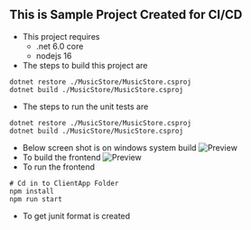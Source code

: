 This is Sample Project Created for CI/CD
-----------------------------------------

* This project requires 
    * .net 6.0 core
    * nodejs 16
* The steps to build this project are
```
dotnet restore ./MusicStore/MusicStore.csproj
dotnet build ./MusicStore/MusicStore.csproj
 ```
 * The steps to run the unit tests are
```
dotnet restore ./MusicStore/MusicStore.csproj
dotnet build ./MusicStore/MusicStore.csproj

```
* Below screen shot is on windows system build
![Preview](./Images/musicstore1.png)
* To build the frontend
![Preview](./Images/musicstore2.png)
* To run the frontend
```
# Cd in to ClientApp Folder
npm install
npm run start
```

* To get junit format is created